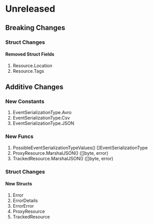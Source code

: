 # Unreleased

## Breaking Changes

### Struct Changes

#### Removed Struct Fields

1. Resource.Location
1. Resource.Tags

## Additive Changes

### New Constants

1. EventSerializationType.Avro
1. EventSerializationType.Csv
1. EventSerializationType.JSON

### New Funcs

1. PossibleEventSerializationTypeValues() []EventSerializationType
1. ProxyResource.MarshalJSON() ([]byte, error)
1. TrackedResource.MarshalJSON() ([]byte, error)

### Struct Changes

#### New Structs

1. Error
1. ErrorDetails
1. ErrorError
1. ProxyResource
1. TrackedResource
